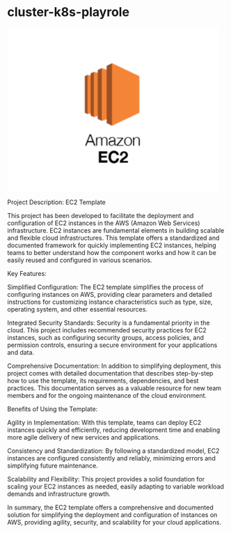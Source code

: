 # cluster-k8s-playrole

<img src="./imgs/image1.png"/>

Project Description: EC2 Template

This project has been developed to facilitate the deployment and configuration of EC2 instances in the AWS (Amazon Web Services) infrastructure. EC2 instances are fundamental elements in building scalable and flexible cloud infrastructures. This template offers a standardized and documented framework for quickly implementing EC2 instances, helping teams to better understand how the component works and how it can be easily reused and configured in various scenarios.

Key Features:

Simplified Configuration: The EC2 template simplifies the process of configuring instances on AWS, providing clear parameters and detailed instructions for customizing instance characteristics such as type, size, operating system, and other essential resources.

Integrated Security Standards: Security is a fundamental priority in the cloud. This project includes recommended security practices for EC2 instances, such as configuring security groups, access policies, and permission controls, ensuring a secure environment for your applications and data.

Comprehensive Documentation: In addition to simplifying deployment, this project comes with detailed documentation that describes step-by-step how to use the template, its requirements, dependencies, and best practices. This documentation serves as a valuable resource for new team members and for the ongoing maintenance of the cloud environment.

Benefits of Using the Template:

Agility in Implementation: With this template, teams can deploy EC2 instances quickly and efficiently, reducing development time and enabling more agile delivery of new services and applications.

Consistency and Standardization: By following a standardized model, EC2 instances are configured consistently and reliably, minimizing errors and simplifying future maintenance.

Scalability and Flexibility: This project provides a solid foundation for scaling your EC2 instances as needed, easily adapting to variable workload demands and infrastructure growth.

In summary, the EC2 template offers a comprehensive and documented solution for simplifying the deployment and configuration of instances on AWS, providing agility, security, and scalability for your cloud applications.